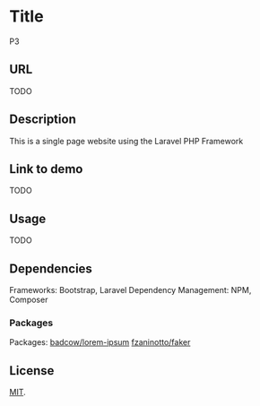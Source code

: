 # Title
P3
## URL
TODO
## Description
This is a single page website using the Laravel PHP Framework
## Link to demo
TODO
## Usage
TODO
## Dependencies
Frameworks: Bootstrap, Laravel
Dependency Management: NPM, Composer
### Packages
Packages: [badcow/lorem-ipsum](https://packagist.org/packages/badcow/lorem-ipsum)
          [fzaninotto/faker](https://packagist.org/packages/fzaninotto/faker)

## License
[MIT](http://opensource.org/licenses/MIT).
